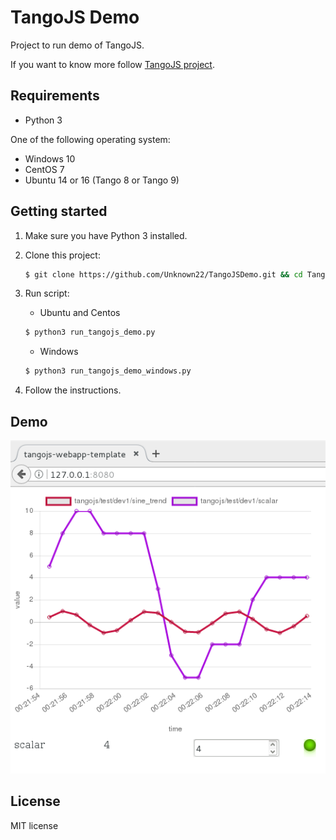 # TangoJS Demo

Project to run demo of TangoJS.

If you want to know more follow [TangoJS project](http://tangojs.github.io/).

## Requirements
* Python 3

One of the following operating system:
* Windows 10
* CentOS 7
* Ubuntu 14 or 16 (Tango 8 or Tango 9)


## Getting started

1. Make sure you have Python 3 installed.

2. Clone this project:
   ```bash
   $ git clone https://github.com/Unknown22/TangoJSDemo.git && cd TangoJSDemo/src/
   ```
3. Run script:

    * Ubuntu and Centos
    ```bash
    $ python3 run_tangojs_demo.py
    ```

    * Windows
    ```bash
    $ python3 run_tangojs_demo_windows.py
    ```

4. Follow the instructions.

## Demo

![TangoJS Demo](src/images/demo.png?raw=true)

## License
MIT license